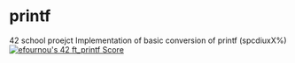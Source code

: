 # printf
42 school proejct
Implementation of basic conversion of printf (spcdiuxX%)
<a href="https://github.com/JaeSeoKim/badge42"><img src="https://badge42.vercel.app/api/v2/cl3uaey7l005409i8ff06egjg/project/2578395" alt="efournou's 42 ft_printf Score" /></a>
